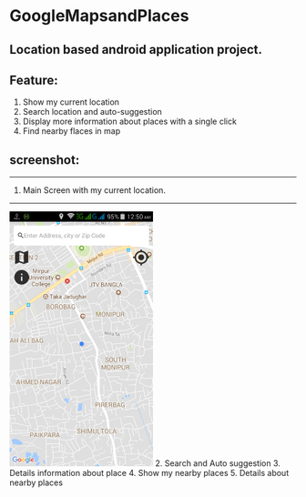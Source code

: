 # GoogleMapsandPlaces
## Location based android application project. 
## Feature:
  1. Show my current location
  2. Search location and auto-suggestion
  3. Display more information about places with a single click
  4. Find nearby flaces in map

## screenshot:
---
1. Main Screen with my current location.
---
![](photo/1.main%20scrin.png)
2. Search and Auto suggestion
3. Details information about place
4. Show my nearby places
5. Details about nearby places

